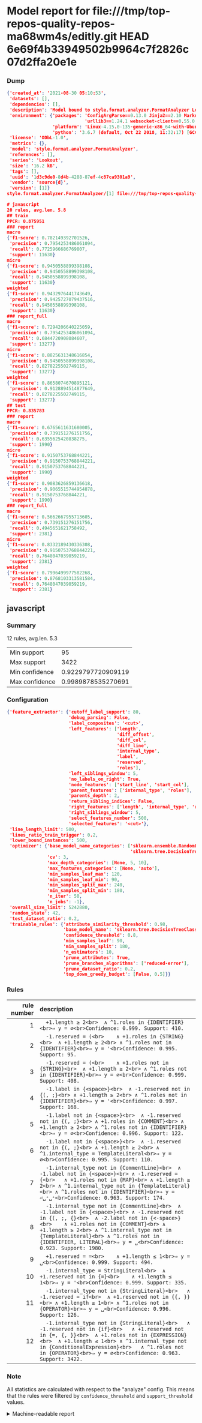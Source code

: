 # Model report for file:///tmp/top-repos-quality-repos-ma68wm4s/editly.git HEAD 6e69f4b33949502b9964c7f2826c07d2ffa20e1e

### Dump

```json
{'created_at': '2021-08-30 05:10:53',
 'datasets': [],
 'dependencies': [],
 'description': 'Model bound to style.format.analyzer.FormatAnalyzer Lookout analyzer.',
 'environment': {'packages': 'ConfigArgParse==0.13.0 Jinja2==2.10 MarkupSafe==1.1.1 PyStemmer==1.3.0 PyYAML==5.1 Pympler==0.5 SQLAlchemy==1.2.10 SQLAlchemy-Utils==0.33.3 asdf==2.3.2 bblfsh==2.12.7 boto==2.49.0 boto3==1.9.130 botocore==1.12.130 cachetools==2.0.1 certifi==2019.3.9 chardet==3.0.4 clint==0.5.1 docker==3.7.0 docker-pycreds==0.4.0 dulwich==0.19.11 grpcio==1.19.0 grpcio-tools==1.19.0 humanfriendly==4.16.1 humanize==0.5.1 idna==2.8 jmespath==0.9.4 jsonschema==2.6.0 lookout-sdk==0.4.1 lookout-sdk-ml==0.19.0 lookout-style==0.2.0 lz4==2.1.6 modelforge==0.12.1 numpy==1.16.2 packaging==19.0 pandas==0.22.0 pip==19.0.3 protobuf==3.7.0 psycopg2-binary==2.7.5 pygtrie==2.3 pyparsing==2.3.1 python-dateutil==2.8.0 python-igraph==0.7.1.post6 pytz==2019.1 requests==2.21.0 requirements-parser==0.2.0 scikit-learn==0.20.1 scikit-optimize==0.5.2 scipy==1.2.1 semantic-version==2.6.0 setuptools==40.8.0 six==1.12.0 smart-open==1.8.1 sourced-ml==0.8.2 spdx==2.5.0 stringcase==1.2.0 tabulate==0.8.2 tqdm==4.31.1 '
                             'urllib3==1.24.1 websocket-client==0.55.0 xxhash==1.3.0',
                 'platform': 'Linux-4.15.0-135-generic-x86_64-with-Ubuntu-18.04-bionic',
                 'python': '3.6.7 (default, Oct 22 2018, 11:32:17) [GCC 8.2.0]'},
 'license': 'ODbL-1.0',
 'metrics': {},
 'model': 'style.format.analyzer.FormatAnalyzer',
 'references': [],
 'series': 'Lookout',
 'size': '16.2 kB',
 'tags': [],
 'uuid': '1d3c9de0-8d4b-4288-87ef-4c87ca9301a9',
 'vendor': 'source{d}',
 'version': [1]}
style.format.analyzer.FormatAnalyzer/[1] file:///tmp/top-repos-quality-repos-ma68wm4s/editly.git 6e69f4b33949502b9964c7f2826c07d2ffa20e1e

# javascript
20 rules, avg.len. 5.8
## train
PPCR: 0.875951
### report
macro
{'f1-score': 0.782149392701526,
 'precision': 0.7954253486061094,
 'recall': 0.7725966686769807,
 'support': 11630}
micro
{'f1-score': 0.9450558899398108,
 'precision': 0.9450558899398108,
 'recall': 0.9450558899398108,
 'support': 11630}
weighted
{'f1-score': 0.9432976441743649,
 'precision': 0.9425727079437516,
 'recall': 0.9450558899398108,
 'support': 11630}
### report_full
macro
{'f1-score': 0.7294206640225059,
 'precision': 0.7954253486061094,
 'recall': 0.6844720908084607,
 'support': 13277}
micro
{'f1-score': 0.8825631348616854,
 'precision': 0.9450558899398108,
 'recall': 0.8278225502749115,
 'support': 13277}
weighted
{'f1-score': 0.8658074670895121,
 'precision': 0.9128894514877649,
 'recall': 0.8278225502749115,
 'support': 13277}
## test
PPCR: 0.835783
### report
macro
{'f1-score': 0.6765611631680005,
 'precision': 0.739151276151756,
 'recall': 0.6355625420838275,
 'support': 1990}
micro
{'f1-score': 0.9150753768844221,
 'precision': 0.9150753768844221,
 'recall': 0.9150753768844221,
 'support': 1990}
weighted
{'f1-score': 0.9083626859136618,
 'precision': 0.9065515744954878,
 'recall': 0.9150753768844221,
 'support': 1990}
### report_full
macro
{'f1-score': 0.5662667955713605,
 'precision': 0.739151276151756,
 'recall': 0.4945651621758492,
 'support': 2381}
micro
{'f1-score': 0.8332189430336308,
 'precision': 0.9150753768844221,
 'recall': 0.7648047039059219,
 'support': 2381}
weighted
{'f1-score': 0.7996499977582268,
 'precision': 0.8768103313581584,
 'recall': 0.7648047039059219,
 'support': 2381}
```

## javascript
### Summary
12 rules, avg.len. 5.3

| | |
|-|-|
|Min support|95|
|Max support|3422|
|Min confidence|0.9229797720909119|
|Max confidence|0.9989878535270691|

### Configuration

```json
{'feature_extractor': {'cutoff_label_support': 80,
                       'debug_parsing': False,
                       'label_composites': '<cut>',
                       'left_features': ['length',
                                         'diff_offset',
                                         'diff_col',
                                         'diff_line',
                                         'internal_type',
                                         'label',
                                         'reserved',
                                         'roles'],
                       'left_siblings_window': 5,
                       'no_labels_on_right': True,
                       'node_features': ['start_line', 'start_col'],
                       'parent_features': ['internal_type', 'roles'],
                       'parents_depth': 2,
                       'return_sibling_indices': False,
                       'right_features': ['length', 'internal_type', 'reserved', 'roles'],
                       'right_siblings_window': 5,
                       'select_features_number': 500,
                       'selected_features': '<cut>'},
 'line_length_limit': 500,
 'lines_ratio_train_trigger': 0.2,
 'lower_bound_instances': 500,
 'optimizer': {'base_model_name_categories': ['sklearn.ensemble.RandomForestClassifier',
                                              'sklearn.tree.DecisionTreeClassifier'],
               'cv': 3,
               'max_depth_categories': [None, 5, 10],
               'max_features_categories': [None, 'auto'],
               'min_samples_leaf_max': 120,
               'min_samples_leaf_min': 90,
               'min_samples_split_max': 240,
               'min_samples_split_min': 180,
               'n_iter': 50,
               'n_jobs': -1},
 'overall_size_limit': 5242880,
 'random_state': 42,
 'test_dataset_ratio': 0.2,
 'trainable_rules': {'attribute_similarity_threshold': 0.98,
                     'base_model_name': 'sklearn.tree.DecisionTreeClassifier',
                     'confidence_threshold': 0.8,
                     'min_samples_leaf': 90,
                     'min_samples_split': 180,
                     'n_estimators': 10,
                     'prune_attributes': True,
                     'prune_branches_algorithms': ['reduced-error'],
                     'prune_dataset_ratio': 0.2,
                     'top_down_greedy_budget': [False, 0.5]}}
```

### Rules

| rule number | description |
|----:|:-----|
| 1 | `  +1.length ≥ 2<br>	∧ ^1.roles in {IDENTIFIER}<br>⇒ y = ∅<br>Confidence: 0.999. Support: 410.` |
| 2 | `  -1.reserved = (<br>	∧ +1.roles in {STRING}<br>	∧ +1.length ≥ 2<br>	∧ ^1.roles not in {IDENTIFIER}<br>⇒ y = '<br>Confidence: 0.995. Support: 95.` |
| 3 | `  -1.reserved = (<br>	∧ +1.roles not in {STRING}<br>	∧ +1.length ≥ 2<br>	∧ ^1.roles not in {IDENTIFIER}<br>⇒ y = ∅<br>Confidence: 0.999. Support: 408.` |
| 4 | `  -1.label in {<space>}<br>	∧ -1.reserved not in {(, ;}<br>	∧ +1.length ≥ 2<br>	∧ ^1.roles not in {IDENTIFIER}<br>⇒ y = '<br>Confidence: 0.997. Support: 168.` |
| 5 | `  -1.label not in {<space>}<br>	∧ -1.reserved not in {(, ;}<br>	∧ +1.roles in {COMMENT}<br>	∧ +1.length ≥ 2<br>	∧ ^1.roles not in {IDENTIFIER}<br>⇒ y = ∅<br>Confidence: 0.996. Support: 122.` |
| 6 | `  -1.label not in {<space>}<br>	∧ -1.reserved not in {(, ;}<br>	∧ +1.length ≥ 2<br>	∧ ^1.internal_type = TemplateLiteral<br>⇒ y = ∅<br>Confidence: 0.995. Support: 110.` |
| 7 | `  -1.internal_type not in {CommentLine}<br>	∧ -1.label not in {<space>}<br>	∧ -1.reserved = {<br>	∧ +1.roles not in {MAP}<br>	∧ +1.length ≥ 2<br>	∧ ^1.internal_type not in {TemplateLiteral}<br>	∧ ^1.roles not in {IDENTIFIER}<br>⇒ y = ⏎␣⁺␣⁺<br>Confidence: 0.963. Support: 174.` |
| 8 | `  -1.internal_type not in {CommentLine}<br>	∧ -1.label not in {<space>}<br>	∧ -1.reserved not in {(, ;, {}<br>	∧ -2.label not in {<-space>}<br>	∧ +1.roles not in {COMMENT}<br>	∧ +1.length ≥ 2<br>	∧ ^1.internal_type not in {TemplateLiteral}<br>	∧ ^1.roles not in {IDENTIFIER, LITERAL}<br>⇒ y = ␣<br>Confidence: 0.923. Support: 1980.` |
| 9 | `  +1.reserved = =<br>	∧ +1.length ≤ 1<br>⇒ y = ␣<br>Confidence: 0.999. Support: 494.` |
| 10 | `  -1.internal_type = StringLiteral<br>	∧ +1.reserved not in {=}<br>	∧ +1.length ≤ 1<br>⇒ y = '<br>Confidence: 0.999. Support: 335.` |
| 11 | `  -1.internal_type not in {StringLiteral}<br>	∧ -1.reserved = if<br>	∧ +1.reserved not in {{, }}<br>	∧ +1.length ≤ 1<br>	∧ ^1.roles not in {OPERATOR}<br>⇒ y = ␣<br>Confidence: 0.996. Support: 126.` |
| 12 | `  -1.internal_type not in {StringLiteral}<br>	∧ -1.reserved not in {if}<br>	∧ +1.reserved not in {=, {, }}<br>	∧ +1.roles not in {EXPRESSION}<br>	∧ +1.length ≤ 1<br>	∧ ^1.internal_type not in {ConditionalExpression}<br>	∧ ^1.roles not in {OPERATOR}<br>⇒ y = ∅<br>Confidence: 0.963. Support: 3422.` |

### Note
All statistics are calculated with respect to the "analyze" config. This means that the rules were filtered by
`confidence_threshold` and `support_threshold` values.

<details>
    <summary>Machine-readable report</summary>
```json
{"javascript": {"avg_rule_len": 5.333333333333333, "max_conf": 0.9989878535270691, "max_support": 3422, "min_conf": 0.9229797720909119, "min_support": 95, "num_rules": 12}}
```
</details>
